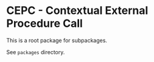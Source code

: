 # CEPC - Contextual External Procedure Call

This is a root package for subpackages.

See `packages` directory.
